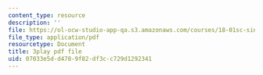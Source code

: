 ```yaml
---
content_type: resource
description: ''
file: https://ol-ocw-studio-app-qa.s3.amazonaws.com/courses/18-01sc-single-variable-calculus-fall-2010/07033e5dd4789f82df3cc729d1292341_--lPz7VFnKI.pdf
file_type: application/pdf
resourcetype: Document
title: 3play pdf file
uid: 07033e5d-d478-9f82-df3c-c729d1292341
---
```

